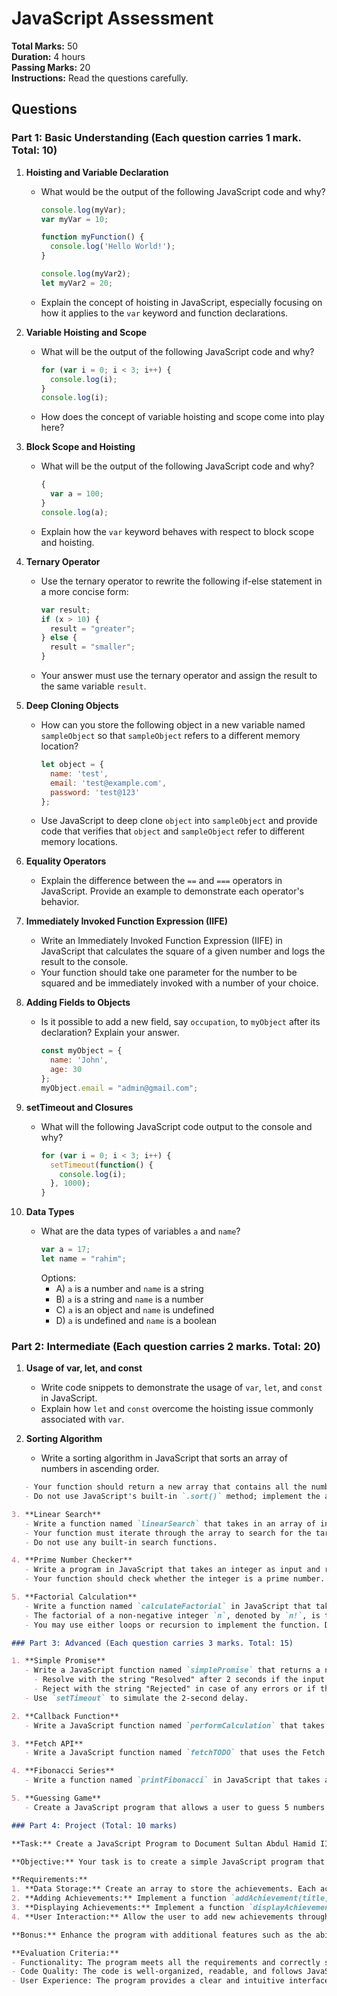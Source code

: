 # JavaScript Assessment

**Total Marks:** 50  
**Duration:** 4 hours  
**Passing Marks:** 20  
**Instructions:** Read the questions carefully.  

## Questions

### Part 1: Basic Understanding (Each question carries 1 mark. Total: 10)

1. **Hoisting and Variable Declaration**
   - What would be the output of the following JavaScript code and why?
     ```javascript
     console.log(myVar);
     var myVar = 10;

     function myFunction() {
       console.log('Hello World!');
     }

     console.log(myVar2);
     let myVar2 = 20;
     ```
   - Explain the concept of hoisting in JavaScript, especially focusing on how it applies to the `var` keyword and function declarations.

2. **Variable Hoisting and Scope**
   - What will be the output of the following JavaScript code and why?
     ```javascript
     for (var i = 0; i < 3; i++) {
       console.log(i);
     }
     console.log(i);
     ```
   - How does the concept of variable hoisting and scope come into play here?

3. **Block Scope and Hoisting**
   - What will be the output of the following JavaScript code and why?
     ```javascript
     {
       var a = 100;
     }
     console.log(a);
     ```
   - Explain how the `var` keyword behaves with respect to block scope and hoisting.

4. **Ternary Operator**
   - Use the ternary operator to rewrite the following if-else statement in a more concise form:
     ```javascript
     var result;
     if (x > 10) {
       result = "greater";
     } else {
       result = "smaller";
     }
     ```
   - Your answer must use the ternary operator and assign the result to the same variable `result`.

5. **Deep Cloning Objects**
   - How can you store the following object in a new variable named `sampleObject` so that `sampleObject` refers to a different memory location?
     ```javascript
     let object = {
       name: 'test',
       email: 'test@example.com',
       password: 'test@123'
     };
     ```
   - Use JavaScript to deep clone `object` into `sampleObject` and provide code that verifies that `object` and `sampleObject` refer to different memory locations.

6. **Equality Operators**
   - Explain the difference between the `==` and `===` operators in JavaScript. Provide an example to demonstrate each operator's behavior.

7. **Immediately Invoked Function Expression (IIFE)**
   - Write an Immediately Invoked Function Expression (IIFE) in JavaScript that calculates the square of a given number and logs the result to the console.
   - Your function should take one parameter for the number to be squared and be immediately invoked with a number of your choice.

8. **Adding Fields to Objects**
   - Is it possible to add a new field, say `occupation`, to `myObject` after its declaration? Explain your answer.
     ```javascript
     const myObject = {
       name: 'John',
       age: 30
     };
     myObject.email = "admin@gmail.com";
     ```

9. **setTimeout and Closures**
   - What will the following JavaScript code output to the console and why?
     ```javascript
     for (var i = 0; i < 3; i++) {
       setTimeout(function() {
         console.log(i);
       }, 1000);
     }
     ```

10. **Data Types**
    - What are the data types of variables `a` and `name`?
      ```javascript
      var a = 17;
      let name = "rahim";
      ```
      Options:
      - A) `a` is a number and `name` is a string
      - B) `a` is a string and `name` is a number
      - C) `a` is an object and `name` is undefined
      - D) `a` is undefined and `name` is a boolean

### Part 2: Intermediate (Each question carries 2 marks. Total: 20)

1. **Usage of var, let, and const**
   - Write code snippets to demonstrate the usage of `var`, `let`, and `const` in JavaScript.
   - Explain how `let` and `const` overcome the hoisting issue commonly associated with `var`.

2. **Sorting Algorithm**
   - Write a sorting algorithm in JavaScript that sorts an array of numbers in ascending order.
```markdown
   - Your function should return a new array that contains all the numbers from the input array, but sorted in ascending order.
   - Do not use JavaScript's built-in `.sort()` method; implement the algorithm manually.

3. **Linear Search**
   - Write a function named `linearSearch` that takes in an array of integers and a target integer. The function should return the index of the target integer if it exists in the array; otherwise, return -1.
   - Your function must iterate through the array to search for the target integer.
   - Do not use any built-in search functions.

4. **Prime Number Checker**
   - Write a program in JavaScript that takes an integer as input and returns `true` if the number is prime and `false` otherwise.
   - Your function should check whether the integer is a prime number.

5. **Factorial Calculation**
   - Write a function named `calculateFactorial` in JavaScript that takes a non-negative integer `n` as an argument and returns the factorial of `n`.
   - The factorial of a non-negative integer `n`, denoted by `n!`, is the product of all positive integers less than or equal to `n`.
   - You may use either loops or recursion to implement the function. Do not use any built-in factorial functions.

### Part 3: Advanced (Each question carries 3 marks. Total: 15)

1. **Simple Promise**
   - Write a JavaScript function named `simplePromise` that returns a new Promise. The Promise should perform the following:
     - Resolve with the string "Resolved" after 2 seconds if the input boolean is `true`.
     - Reject with the string "Rejected" in case of any errors or if the input boolean is `false`.
   - Use `setTimeout` to simulate the 2-second delay.

2. **Callback Function**
   - Write a JavaScript function named `performCalculation` that takes two numbers and a callback function. The function should perform the addition of the two numbers and pass the result to the provided callback function.

3. **Fetch API**
   - Write a JavaScript function named `fetchTODO` that uses the Fetch API to retrieve data from the endpoint `https://jsonplaceholder.typicode.com/todos/1` and logs the title and completed status of the todo item to the console.

4. **Fibonacci Series**
   - Write a function named `printFibonacci` in JavaScript that takes an integer `n` as an argument and prints the first `n` numbers in the Fibonacci series.

5. **Guessing Game**
   - Create a JavaScript program that allows a user to guess 5 numbers between 1 and 100. Generate an array of 10 random numbers in the same range. For each correct guess, the user earns 2 points. For each incorrect guess, the user loses 1 point. After all 5 guesses are made, print the generated random list and the user's score.

### Part 4: Project (Total: 10 marks)

**Task:** Create a JavaScript Program to Document Sultan Abdul Hamid II's Achievements

**Objective:** Your task is to create a simple JavaScript program that allows the user to store and display the titles and descriptions of Sultan Abdul Hamid II's significant works. The program should provide an easy way to add new achievements and view the existing list.

**Requirements:**
1. **Data Storage:** Create an array to store the achievements. Each achievement should be an object with two properties: `title` and `description`.
2. **Adding Achievements:** Implement a function `addAchievement(title, description)` that takes the title and description as arguments and adds a new achievement to the array.
3. **Displaying Achievements:** Implement a function `displayAchievements()` that logs each achievement's title and description to the console.
4. **User Interaction:** Allow the user to add new achievements through prompt inputs and display the updated list of achievements after each addition.

**Bonus:** Enhance the program with additional features such as the ability to delete achievements or save the list to local storage.

**Evaluation Criteria:**
- Functionality: The program meets all the requirements and correctly stores and displays achievements.
- Code Quality: The code is well-organized, readable, and follows JavaScript best practices.
- User Experience: The program provides a clear and intuitive interface for adding and viewing achievements.
